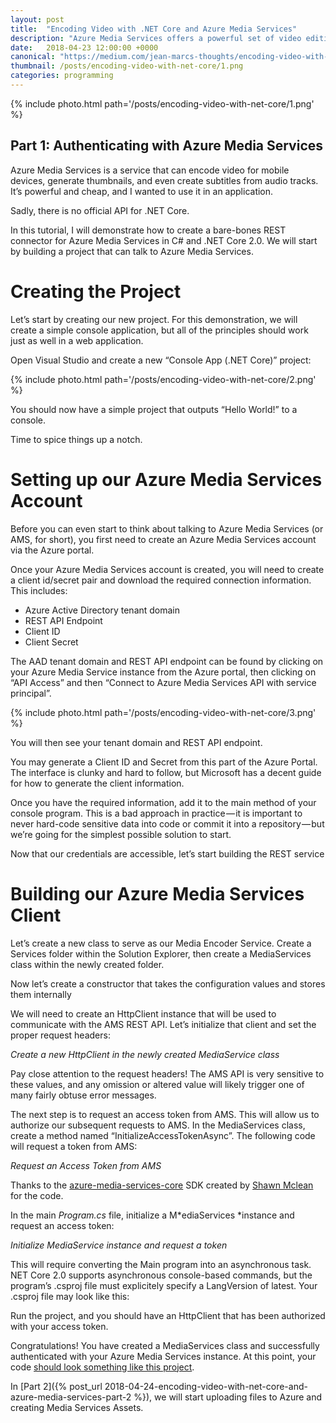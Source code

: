 ```yaml
---
layout: post
title:  "Encoding Video with .NET Core and Azure Media Services"
description: "Azure Media Services offers a powerful set of video editing and delivery tools, but there is no official library for .NET Core. In this tutorial, I demonstrate how to build a basic REST client to upload and encode video with Azure"
date:   2018-04-23 12:00:00 +0000
canonical: "https://medium.com/jean-marcs-thoughts/encoding-video-with-net-core-and-azure-media-services-part-1-51bf6035ffcb"
thumbnail: /posts/encoding-video-with-net-core/1.png
categories: programming
---
```


{% include photo.html path='/posts/encoding-video-with-net-core/1.png' %}

## Part 1: Authenticating with Azure Media Services

Azure Media Services is a service that can encode video for mobile devices, generate thumbnails, and even create subtitles from audio tracks. It’s powerful and cheap, and I wanted to use it in an application.

Sadly, there is no official API for .NET Core.

In this tutorial, I will demonstrate how to create a bare-bones REST connector for Azure Media Services in C# and .NET Core 2.0. We will start by building a project that can talk to Azure Media Services.

# Creating the Project

Let’s start by creating our new project. For this demonstration, we will create a simple console application, but all of the principles should work just as well in a web application.

Open Visual Studio and create a new “Console App (.NET Core)” project:

{% include photo.html path='/posts/encoding-video-with-net-core/2.png' %}

You should now have a simple project that outputs “Hello World!” to a console.

Time to spice things up a notch.

# Setting up our Azure Media Services Account

Before you can even start to think about talking to Azure Media Services (or AMS, for short), you first need to create an Azure Media Services account via the Azure portal.

Once your Azure Media Services account is created, you will need to create a client id/secret pair and download the required connection information. This includes:

- Azure Active Directory tenant domain
- REST API Endpoint
- Client ID
- Client Secret

 The AAD tenant domain and REST API endpoint can be found by clicking on your Azure Media Service instance from the Azure portal, then clicking on “API Access” and then “Connect to Azure Media Services API with service principal”.

{% include photo.html path='/posts/encoding-video-with-net-core/3.png' %}

You will then see your tenant domain and REST API endpoint.

You may generate a Client ID and Secret from this part of the Azure Portal. The interface is clunky and hard to follow, but Microsoft has a decent guide for how to generate the client information.

Once you have the required information, add it to the main method of your console program. This is a bad approach in practice — it is important to never hard-code sensitive data into code or commit it into a repository — but we’re going for the simplest possible solution to start.

<script src="https://gist.github.com/jskopek/6d0cafae51cc304459c1171c1a69b4e4.js"></script>

Now that our credentials are accessible, let’s start building the REST service

# Building our Azure Media Services Client

Let’s create a new class to serve as our Media Encoder Service. Create a Services folder within the Solution Explorer, then create a MediaServices class within the newly created folder.

<script src="https://gist.github.com/jskopek/7aff615b356852d2c24e98d6306be7e2.js"></script>

Now let’s create a constructor that takes the configuration values and stores them internally

<script src="https://gist.github.com/jskopek/5a499019f05e5e7a6b8a0f1962d6d34e.js"></script>

We will need to create an HttpClient instance that will be used to communicate with the AMS REST API. Let’s initialize that client and set the proper request headers:

<script src="https://gist.github.com/jskopek/a707d237e0a39acaf311ad79dcdf836c.js"></script>
*Create a new HttpClient in the newly created MediaService class*

Pay close attention to the request headers! The AMS API is very sensitive to these values, and any omission or altered value will likely trigger one of many fairly obtuse error messages.

The next step is to request an access token from AMS. This will allow us to authorize our subsequent requests to AMS. In the MediaServices class, create a method named “InitializeAccessTokenAsync”. The following code will request a token from AMS:

<script src="https://gist.github.com/jskopek/19caa3983f0d79604bda2ffd586c0a84.js"></script>
*Request an Access Token from AMS*

Thanks to the [azure-media-services-core](https://github.com/shawnmclean/azure-media-services-core) SDK created by [Shawn Mclean](https://github.com/shawnmclean) for the code.

In the main *Program.cs* file, initialize a M*ediaServices *instance and request an access token:

<script src="https://gist.github.com/jskopek/2b08334c1d71f73e3a12f5e203a5fde5.js"></script>
*Initialize MediaService instance and request a token*

This will require converting the Main program into an asynchronous task. NET Core 2.0 supports asynchronous console-based commands, but the program’s .csproj file must explicitely specify a LangVersion of latest. Your .csproj file may look like this:

<script src="https://gist.github.com/jskopek/03212fbab0a3bdd85550b6c57a034c09.js"></script>

Run the project, and you should have an HttpClient that has been authorized with your access token.

Congratulations! You have created a MediaServices class and successfully authenticated with your Azure Media Services instance. At this point, your code [should look something like this project](https://github.com/jskopek/AzureMediaServicesEncoderNetCore/tree/2dca4cac6436d1a63c2ff297718e555f103a3cca).

In [Part 2]({% post_url 2018-04-24-encoding-video-with-net-core-and-azure-media-services-part-2 %}), we will start uploading files to Azure and creating Media Services Assets.
